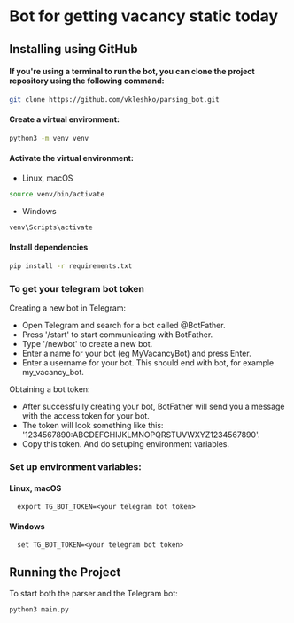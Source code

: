 #  Bot for getting vacancy static today 

## Installing using GitHub
#### If you're using a terminal to run the bot, you can clone the project repository using the following command:

```bash
git clone https://github.com/vkleshko/parsing_bot.git
```

#### Create a virtual environment:

```bash
python3 -m venv venv
```
#### Activate the virtual environment:

- Linux, macOS
```bash
source venv/bin/activate
```

- Windows
```bash
venv\Scripts\activate
```

#### Install dependencies

```bash
pip install -r requirements.txt
```

### To get your telegram bot token

Creating a new bot in Telegram:
- Open Telegram and search for a bot called @BotFather.
- Press '/start' to start communicating with BotFather.
- Type '/newbot' to create a new bot.
- Enter a name for your bot (eg MyVacancyBot) and press Enter.
- Enter a username for your bot. This should end with bot, for example my_vacancy_bot.

Obtaining a bot token:
- After successfully creating your bot, BotFather will send you a message with the access token for your bot.
- The token will look something like this: '1234567890:ABCDEFGHIJKLMNOPQRSTUVWXYZ1234567890'.
- Copy this token. And do setuping environment variables.

### Set up environment variables:
#### Linux, macOS
```
  export TG_BOT_TOKEN=<your telegram bot token>
```
#### Windows
```
  set TG_BOT_TOKEN=<your telegram bot token>
```

## Running the Project

To start both the parser and the Telegram bot:

```
python3 main.py
```
